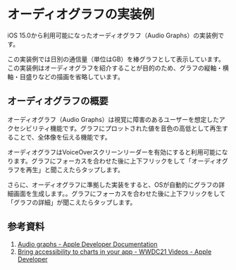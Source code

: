 # オーディオグラフの実装例

iOS 15.0から利用可能になったオーディオグラフ（Audio Graphs）の実装例です。

この実装例では日別の通信量（単位はGB）を棒グラフとして表示しています。この実装例はオーディオグラフを紹介することが目的のため、グラフの縦軸・横軸・目盛りなどの描画を省略しています。

## オーディオグラフの概要

オーディオグラフ（Audio Graphs）は視覚に障害のあるユーザーを想定したアクセシビリティ機能です。グラフにプロットされた値を音色の高低として再生することで、全体像を伝える機能です。

オーディオグラフはVoiceOverスクリーンリーダーを有効にすると利用可能になります。グラフにフォーカスを合わせた後に上下フリックをして「オーディオグラフを再生」と聞こえたらタップします。

さらに、オーディオグラフに準拠した実装をすると、OSが自動的にグラフの詳細画面を生成します。。グラフにフォーカスを合わせた後に上下フリックをして「グラフの詳細」が聞こえたらタップします。

## 参考資料

1. [Audio graphs - Apple Developer Documentation](https://developer.apple.com/documentation/accessibility/audio-graphs)
2. [Bring accessibility to charts in your app - WWDC21 Videos - Apple Developer](https://developer.apple.com/videos/play/wwdc2021/10122/)
